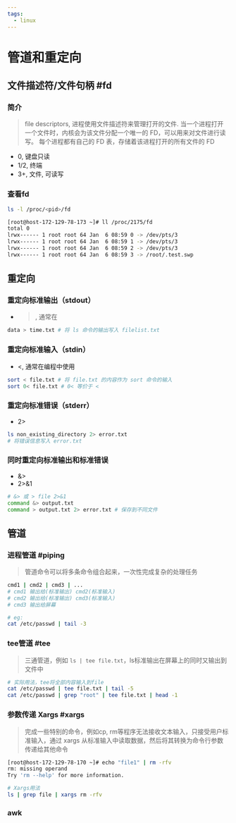 ```yaml
---
tags:
  - linux
---
```

# 管道和重定向
## 文件描述符/文件句柄  #fd 

### 简介

> file descriptors, 进程使用文件描述符来管理打开的文件.
> 当一个进程打开一个文件时，内核会为该文件分配一个唯一的 FD，可以用来对文件进行读写。
> 每个进程都有自己的 FD 表，存储着该进程打开的所有文件的 FD

- 0, 键盘只读
- 1/2, 终端
- 3+, 文件, 可读写

### 查看fd

```bash
ls -l /proc/<pid>/fd

[root@host-172-129-78-173 ~]# ll /proc/2175/fd
total 0
lrwx------ 1 root root 64 Jan  6 08:59 0 -> /dev/pts/3
lrwx------ 1 root root 64 Jan  6 08:59 1 -> /dev/pts/3
lrwx------ 1 root root 64 Jan  6 08:59 2 -> /dev/pts/3
lrwx------ 1 root root 64 Jan  6 08:59 3 -> /root/.test.swp
```

## 重定向

### 重定向标准输出（stdout）

- >, 通常在
```bash
data > time.txt # 将 ls 命令的输出写入 filelist.txt
```
### 重定向标准输入（stdin）

- <, 通常在编程中使用
```bash
sort < file.txt # 将 file.txt 的内容作为 sort 命令的输入
sort 0< file.txt # 0< 等价于 <
```
### 重定向标准错误（stderr）

- 2>
```bash
ls non_existing_directory 2> error.txt
# 将错误信息写入 error.txt
```
### 同时重定向标准输出和标准错误

- &>
- 2>&1
```bash
# &> 或 > file 2>&1
command &> output.txt
command > output.txt 2> error.txt # 保存到不同文件
```

## 管道

### 进程管道 #piping

> 管道命令可以将多条命令组合起来，一次性完成复杂的处理任务


```bash
cmd1 | cmd2 | cmd3 | ...
# cmd1 输出给(标准输出) cmd2(标准输入)
# cmd2 输出给(标准输出) cmd3(标准输入)
# cmd3 输出给屏幕

# eg:
cat /etc/passwd | tail -3
```

### tee管道 #tee 

> 三通管道，例如 `ls | tee file.txt`，ls标准输出在屏幕上的同时又输出到文件中

```bash
# 实际用法，tee将全部内容输入到file
cat /etc/passwd | tee file.txt | tail -5
cat /etc/passwd | grep "root" | tee file.txt | head -1
```

### 参数传递 Xargs #xargs

> 完成一些特别的命令，例如cp, rm等程序无法接收文本输入，只接受用户标准输入，通过 xargs 从标准输入中读取数据，然后将其转换为命令行参数传递给其他命令

```bash
[root@host-172-129-78-170 ~]# echo "file1" | rm -rfv
rm: missing operand
Try 'rm --help' for more information.

# Xargs用法
ls | grep file | xargs rm -rfv
```

### awk
